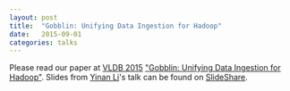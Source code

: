```yaml
---
layout: post
title:  "Gobblin: Unifying Data Ingestion for Hadoop"
date:   2015-09-01
categories: talks
---
```


Please read our paper at [VLDB 2015](http://www.vldb.org/2015/) ["Gobblin: Unifying Data Ingestion for Hadoop"](http://www.vldb.org/pvldb/vol8/p1764-qiao.pdf). Slides from [Yinan Li](https://www.linkedin.com/in/yinan-li-91a3b214)'s talk can be found on [SlideShare](http://www.slideshare.net/YinanLi/gobblin-unifying-data-ingestion-for-hadoop).
